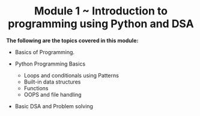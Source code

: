 <div align="center">

# Module 1 ~ Introduction to programming using Python and DSA

</div>

**The following are the topics covered in this module:**

- Basics of Programming.

- Python Programming Basics
  - Loops and conditionals using Patterns
  - Built-in data structures
  - Functions
  - OOPS and file handling

- Basic DSA and Problem solving
